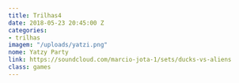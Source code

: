 ```yaml
---
title: Trilhas4
date: 2018-05-23 20:45:00 Z
categories:
- trilhas
imagem: "/uploads/yatzi.png"
nome: Yatzy Party
link: https://soundcloud.com/marcio-jota-1/sets/ducks-vs-aliens
class: games
---
```


